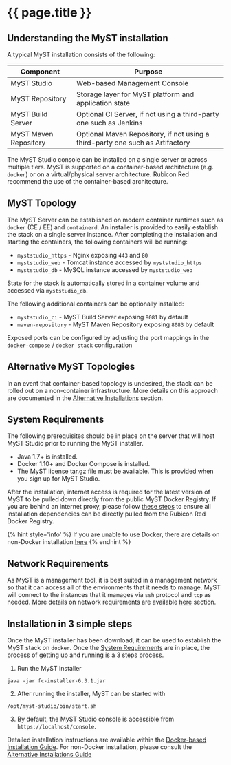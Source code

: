 # {{ page.title }}

<!-- toc -->

## Understanding the MyST installation

A typical MyST installation consists of the following:

| Component | Purpose |
| --------- | ----------- |
| MyST Studio | Web-based Management Console |
| MyST Repository | Storage layer for MyST platform and application state |
| MyST Build Server | Optional CI Server, if not using a third-party one such as Jenkins |
| MyST Maven Repository | Optional Maven Repository, if not using a third-party one such as Artifactory |

The MyST Studio console can be installed on a single server or across multiple tiers. MyST is supported on a container-based architecture (e.g. `docker`) or on a virtual/physical server architecture. Rubicon Red recommend the use of the container-based architecture.

## MyST Topology

The MyST Server can be established on modern container runtimes such as `docker` (CE / EE) and `containerd`. An installer is provided to easily establish the stack on a single server instance. After completing the installation and starting the containers, the following containers will be running:

- `myststudio_https` - Nginx exposing `443` and `80`
- `myststudio_web` - Tomcat instance accessed by `myststudio_https`
- `myststudio_db` - MySQL instance accessed by `myststudio_web`

State for the stack is automatically stored in a container volume and accessed via `myststudio_db`.

The following additional containers can be optionally installed:
- `myststudio_ci` - MyST Build Server exposing `8081` by default
- `maven-repository` - MyST Maven Repository exposing `8083` by default

Exposed ports can be configured by adjusting the port mappings in the `docker-compose` / `docker stack` configuration

## Alternative MyST Topologies

In an event that container-based topology is undesired, the stack can be rolled out on a non-container infrastructure. More details on this approach are documented in the [Alternative Installations](alternatives/README.md) section.

## System Requirements

The following prerequisites should be in place on the server that will host MyST Studio prior to running the MyST installer.

 * Java 1.7+ is installed.
 * Docker 1.10+ and Docker Compose is installed.
 * The MyST license tar.gz file must be available. This is provided when you sign up for MyST Studio.

 After the installation, internet access is required for the latest version of MyST to be pulled down directly from the public MyST Docker Registry. If you are behind an internet proxy, please follow [these steps](https://rubiconred.gitbooks.io/myst-help-center/content/how-do-i-setup-myst-and-associated-components-to-use-an-internet-proxy.html) to ensure all installation dependencies can be directly pulled from the Rubicon Red Docker Registry.

 {% hint style='info' %}
 If you are unable to use Docker, there are details on non-Docker installation [here](alternatives/README.md)
 {% endhint %}

## Network Requirements

As MyST is a management tool, it is best suited in a management network so that it can access all of the environments that it needs to manage. MyST will connect to the instances that it manages via `ssh` protocol and `tcp` as needed. More details on network requirements are available [here](docker/README.md#network-requirements) section.

## Installation in 3 simple steps

Once the MyST installer has been download, it can be used to establish the MyST stack on `docker`. Once the [System Requirements](#system-requirements) are in place, the process of getting up and running is a 3 steps process.

1. Run the MyST Installer
```
java -jar fc-installer-6.3.1.jar
```
2. After running the installer, MyST can be started with
```
/opt/myst-studio/bin/start.sh
```
3. By default, the MyST Studio console is accessible from  `https://localhost/console`.

Detailed installation instructions are available within the [Docker-based Installation Guide](docker/README.md). For non-Docker installation, please consult the [Alternative Installations Guide](alternatives/README.md)
